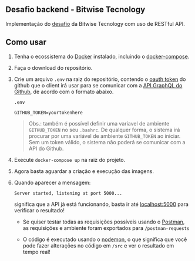 ## Desafio backend - Bitwise Tecnology

Implementação do [desafio](DESAFIO.md) da Bitwise Tecnology com uso de RESTful API.

## Como usar

1. Tenha o ecossistema do [Docker](https://docs.docker.com/engine/install/) instalado, incluindo o [docker-compose](https://docs.docker.com/compose/install/).
2. Faça o download do repositório.
3. Crie um arquivo `.env` na raiz do repositório, contendo o [oauth token](https://docs.github.com/pt/github/authenticating-to-github/keeping-your-account-and-data-secure/creating-a-personal-access-token) do github que o client irá usar para se comunicar com a [API GraphQL do Github](https://docs.github.com/pt/graphql/overview/about-the-graphql-api), de acordo com o formato abaixo.

   `.env`

   ```env
   GITHUB_TOKEN=yourtokenhere
   ```

    >Obs.: também é possível definir uma variavel de ambiente `GITHUB_TOKEN` no seu `.bashrc`. De qualquer forma, o sistema irá procurar por uma variável de ambiente `GITHUB_TOKEN` ao iniciar. Sem um token válido, o sistema não poderá se comunicar com a API do Github.

4. Execute `docker-compose up` na raiz do projeto.
5. Agora basta aguardar a criação e execução das imagens.
6. Quando aparecer a mensagem:

   ```terminal
   Server started, listening at port 5000...
   ```

   significa que a API já está funcionando, basta ir até [localhost:5000](http://localhost:5000) para verificar o resultado!

   - Se quiser testar todas as requisições possíveis usando o [Postman](https://www.postman.com/downloads/), as requisições e ambiente foram exportados para `/postman-requests`

   - O código é executado usando o [nodemon](https://www.npmjs.com/package/nodemon), o que significa que você pode fazer alterações no código em `/src` e ver o resultado em tempo real!
